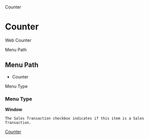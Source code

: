
Counter
# Counter


Web Counter

Menu Path
## Menu Path



- Counter

Menu Type
### Menu Type

**Window**

```
The Sales Transaction checkbox indicates if this item is a Sales Transaction.
```

[Counter](../../functional-guide/window/window-counter.md)